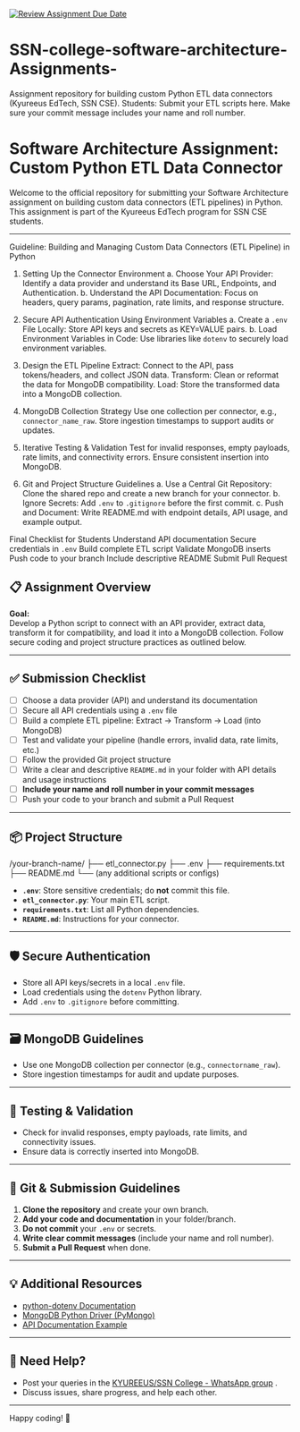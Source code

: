 [![Review Assignment Due Date](https://classroom.github.com/assets/deadline-readme-button-22041afd0340ce965d47ae6ef1cefeee28c7c493a6346c4f15d667ab976d596c.svg)](https://classroom.github.com/a/b1x675tx)
# SSN-college-software-architecture-Assignments-
Assignment repository for building custom Python ETL data connectors (Kyureeus EdTech, SSN CSE). Students: Submit your ETL scripts here. Make sure your commit message includes your name and roll number.
# Software Architecture Assignment: Custom Python ETL Data Connector

Welcome to the official repository for submitting your Software Architecture assignment on building custom data connectors (ETL pipelines) in Python. This assignment is part of the Kyureeus EdTech program for SSN CSE students.

---
Guideline: Building and Managing Custom Data Connectors (ETL Pipeline) in Python

1. Setting Up the Connector Environment
a. Choose Your API Provider: Identify a data provider and understand its Base URL, Endpoints, and Authentication.
b. Understand the API Documentation: Focus on headers, query params, pagination, rate limits, and response structure.


2. Secure API Authentication Using Environment Variables
a. Create a `.env` File Locally: Store API keys and secrets as KEY=VALUE pairs.
b. Load Environment Variables in Code: Use libraries like `dotenv` to securely load environment variables.


3. Design the ETL Pipeline
Extract: Connect to the API, pass tokens/headers, and collect JSON data.
Transform: Clean or reformat the data for MongoDB compatibility.
Load: Store the transformed data into a MongoDB collection.


4. MongoDB Collection Strategy
Use one collection per connector, e.g., `connector_name_raw`.
Store ingestion timestamps to support audits or updates.


5. Iterative Testing & Validation
Test for invalid responses, empty payloads, rate limits, and connectivity errors.
Ensure consistent insertion into MongoDB.


6. Git and Project Structure Guidelines
a. Use a Central Git Repository: Clone the shared repo and create a new branch for your connector.
b. Ignore Secrets: Add `.env` to `.gitignore` before the first commit.
c. Push and Document: Write README.md with endpoint details, API usage, and example output.


Final Checklist for Students
Understand API documentation
Secure credentials in `.env`
Build complete ETL script
Validate MongoDB inserts
Push code to your branch
Include descriptive README
Submit Pull Request

## 📋 Assignment Overview

**Goal:**  
Develop a Python script to connect with an API provider, extract data, transform it for compatibility, and load it into a MongoDB collection. Follow secure coding and project structure practices as outlined below.

---

## ✅ Submission Checklist

- [ ] Choose a data provider (API) and understand its documentation
- [ ] Secure all API credentials using a `.env` file
- [ ] Build a complete ETL pipeline: Extract → Transform → Load (into MongoDB)
- [ ] Test and validate your pipeline (handle errors, invalid data, rate limits, etc.)
- [ ] Follow the provided Git project structure
- [ ] Write a clear and descriptive `README.md` in your folder with API details and usage instructions
- [ ] **Include your name and roll number in your commit messages**
- [ ] Push your code to your branch and submit a Pull Request

---

## 📦 Project Structure

/your-branch-name/
├── etl_connector.py
├── .env
├── requirements.txt
├── README.md
└── (any additional scripts or configs)


- **`.env`**: Store sensitive credentials; do **not** commit this file.
- **`etl_connector.py`**: Your main ETL script.
- **`requirements.txt`**: List all Python dependencies.
- **`README.md`**: Instructions for your connector.

---

## 🛡️ Secure Authentication

- Store all API keys/secrets in a local `.env` file.
- Load credentials using the `dotenv` Python library.
- Add `.env` to `.gitignore` before committing.

---

## 🗃️ MongoDB Guidelines

- Use one MongoDB collection per connector (e.g., `connectorname_raw`).
- Store ingestion timestamps for audit and update purposes.

---

## 🧪 Testing & Validation

- Check for invalid responses, empty payloads, rate limits, and connectivity issues.
- Ensure data is correctly inserted into MongoDB.

---

## 📝 Git & Submission Guidelines

1. **Clone the repository** and create your own branch.
2. **Add your code and documentation** in your folder/branch.
3. **Do not commit** your `.env` or secrets.
4. **Write clear commit messages** (include your name and roll number).
5. **Submit a Pull Request** when done.

---

## 💡 Additional Resources

- [python-dotenv Documentation](https://saurabh-kumar.com/python-dotenv/)
- [MongoDB Python Driver (PyMongo)](https://pymongo.readthedocs.io/en/stable/)
- [API Documentation Example](https://restfulapi.net/)

---

## 📢 Need Help?

- Post your queries in the [KYUREEUS/SSN College - WhatsApp group](#) .
- Discuss issues, share progress, and help each other.

---

Happy coding! 🚀